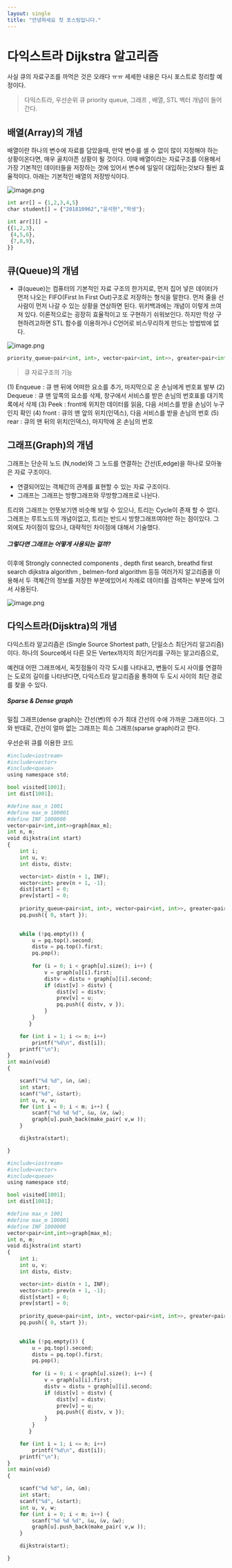 ```yaml
---
layout: single
title: "안녕하세요 첫 포스팅입니다."
---
```



# 다익스트라 Dijkstra 알고리즘

사실 큐의 자료구조를 까먹은 것은 오래다 ㅠㅠ 
세세한 내용은 다시 포스트로 정리할 예정이다.

> 다익스트라, 우선순위 큐 priority queue, 그래프 , 배열, STL 벡터 개념이 들어간다. 

## 배열(Array)의 개념
배열이란 하나의 변수에 자료를 담았을때, 만약 변수를 셀 수 없이 많이 지정해야 하는
상황이온다면, 매우 골치아픈 상황이 될 것이다.
이때 배열이라는 자료구조를 이용해서 가장 기본적인 데이터들을 저장하는 것에 있어서
변수에 일일이 대입하는것보다 훨씬 효율적이다.
아래는 기본적인 배열의 저장방식이다.

![image.png](attachment:image.png)


```python
int arr[] = {1,2,3,4,5}
char student[] = {"201810962","윤석현","학생"}; 
```


```python
int arr[][] = 
{{1,2,3},
 {4,5,6},
 {7,8,9},
}}
```

## 큐(Queue)의 개념
* 큐(queue)는 컴퓨터의 기본적인 자료 구조의 한가지로, 먼저 집어 넣은 데이터가 먼저 나오는 FIFO(First In First Out)구조로 저장하는 형식을 말한다. 먼저 줄을 선 사람이 먼저 나갈 수 있는 상황을 연상하면 된다.
위키백과에는 개념이 이렇게 쓰여져 있다.
이론적으로는 굉장히 효율적이고 또 구현하기 쉬워보인다.
하지만 막상 구현하려고하면 STL 함수를 이용하거나 C언어로 비스무리하게 만드는 방법밖에 없다.

![image.png](attachment:image.png)


```python
priority_queue<pair<int, int>, vector<pair<int, int>>, greater<pair<int, int>>>pq;
```

> 큐 자료구조의 기능 

(1) Enqueue : 큐 맨 뒤에 어떠한 요소를 추가, 마지막으로 온 손님에게 번호표 발부
(2) Dequeue : 큐 맨 앞쪽의 요소를 삭제, 창구에서 서비스를 받은 손님의 번호표를 대기목록에서 삭제
(3) Peek : front에 위치한 데이터를 읽음, 다음 서비스를 받을 손님이 누구인지 확인
(4) front : 큐의 맨 앞의 위치(인덱스), 다음 서비스를 받을 손님의 번호
(5) rear : 큐의 맨 뒤의 위치(인덱스), 마지막에 온 손님의 번호

## 그래프(Graph)의 개념
그래프는 단순히 노드 (N,node)와 그 노드를 연결하는 간선(E,edge)을 하나로 모아놓은
자료 구조이다.

* 연결되어있는 객체간의 관계를 표현할 수 있는 자료 구조이다.
* 그래프는 그래프는 방향그래프와 무방향그래프로 나뉜다.

트리와 그래프는 언뜻보기엔 비슷해 보일 수 있으나, 트리는 Cycle이 존재 할 수 없다.
그래프는 루트노드의 개념이없고, 트리는 반드시 방향그래프여야만 하는 점이있다.
그 외에도 차이점이 많으나, 대략적인 차이점에 대해서 기술했다.

##### 그렇다면 그래프는 어떻게 사용되는 걸까?
이후에 Strongly connected components , depth first search, breathd first search
dijkstra algorithm , belmen-ford algorithm 등등 여러가지 알고리즘을 이용해서
두 객체간의 정보를 저장한 부분에있어서 차례로 데이터를 검색하는 부분에 
있어서 사용된다.

![image.png](attachment:image.png)


## 다익스트라(Dijsktra)의 개념
다익스트라 알고리즘은 (Single Source Shortest path, 단일소스 최단거리 알고리즘) 이다.  하나의 Source에서 다른 모든 Vertex까지의 최단거리를 구하는 알고리즘으로, 

예컨대 어떤 그래프에서, 꼭짓점들이 각각 도시를 나타내고, 변들이 도시 사이를 연결하는 도로의 길이를 나타낸다면, 다익스트라 알고리즘을 통하여 두 도시 사이의 최단 경로를 찾을 수 있다.

##### Sparse & Dense graph
밀집 그래프(dense graph)는 간선(변)의 수가 최대 간선의 수에 가까운 그래프이다. 그와 반대로, 간선이 얼마 없는 그래프는 희소 그래프(sparse graph)라고 한다. 

우선순위 큐를 이용한 코드 



```python
#include<iostream>
#include<vector>
#include<queue>
using namespace std;

bool visited[1001];
int dist[1001];

#define max_n 1001
#define max_m 100001
#define INF 1000000
vector<pair<int,int>>graph[max_m];
int n, m;
void dijkstra(int start)
{
    int i;
    int u, v;
    int distu, distv;

    vector<int> dist(n + 1, INF);
    vector<int> prev(n + 1, -1);
    dist[start] = 0;
    prev[start] = 0;
    
    priority_queue<pair<int, int>, vector<pair<int, int>>, greater<pair<int, int>>>pq;
    pq.push({ 0, start });
    

    while (!pq.empty()) {
        u = pq.top().second;
        distu = pq.top().first;
        pq.pop();
        
        for (i = 0; i < graph[u].size(); i++) {
            v = graph[u][i].first;
            distv = distu + graph[u][i].second;
            if (dist[v] > distv) {
                dist[v] = distv;
                prev[v] = u;
                pq.push({ distv, v });
            }
        }
       }

    for (int i = 1; i <= n; i++)
        printf("%d\n", dist[i]);
    printf("\n");
}
int main(void)
{

    scanf("%d %d", &n, &m);
    int start;
    scanf("%d", &start);
    int u, v, w;
    for (int i = 0; i < m; i++) {
        scanf("%d %d %d", &u, &v, &w);
        graph[u].push_back(make_pair( v,w ));
    }

    dijkstra(start);

}


```


```python
#include<iostream>
#include<vector>
#include<queue>
using namespace std;

bool visited[1001];
int dist[1001];

#define max_n 1001
#define max_m 100001
#define INF 1000000
vector<pair<int,int>>graph[max_m];
int n, m;
void dijkstra(int start)
{
    int i;
    int u, v;
    int distu, distv;

    vector<int> dist(n + 1, INF);
    vector<int> prev(n + 1, -1);
    dist[start] = 0;
    prev[start] = 0;
    
    priority_queue<pair<int, int>, vector<pair<int, int>>, greater<pair<int, int>>>pq;
    pq.push({ 0, start });
    

    while (!pq.empty()) {
        u = pq.top().second;
        distu = pq.top().first;
        pq.pop();
        
        for (i = 0; i < graph[u].size(); i++) {
            v = graph[u][i].first;
            distv = distu + graph[u][i].second;
            if (dist[v] > distv) {
                dist[v] = distv;
                prev[v] = u;
                pq.push({ distv, v });
            }
        }
       }

    for (int i = 1; i <= n; i++)
        printf("%d\n", dist[i]);
    printf("\n");
}
int main(void)
{

    scanf("%d %d", &n, &m);
    int start;
    scanf("%d", &start);
    int u, v, w;
    for (int i = 0; i < m; i++) {
        scanf("%d %d %d", &u, &v, &w);
        graph[u].push_back(make_pair( v,w ));
    }

    dijkstra(start);

}

```


